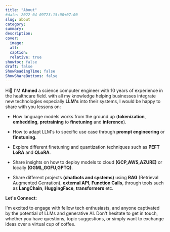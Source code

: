 ```yaml
---
title: "About"
#date: 2022-04-09T23:15:00+07:00
slug: about
category:
summary:
description: 
cover:
  image:
  alt:
  caption: 
  relative: true
showtoc: false
draft: false
ShowReadingTime: false
ShowShareButtons: false
---
```


Hi👋 I'M **Ahmed** a science computer engineer with 10 years of experience in the healthcare field.
with all my knowledge helping businesses integrate new technologies especially **LLM's** into their systems, I would be happy to share with you lessons on:

- How language models works from the ground up (**tokenization**, **embedding**, **pretraining** to **finetuning** and **inference**).

- How to adapt LLM's to specific use case through **prompt engineering** or **finetuning**.

- Explore different finetuning and quantization techniques such as **PEFT** **LoRA** and **QLoRA**.

- Share insights on how to deploy models to cloud **(GCP,AWS,AZURE)** or locally **(GGML,GGFU,GPTQ)**.

- Share different projects **(chatbots and systems)** using **RAG** (Retrieval Augmented Genration), **external API**, **Function Calls**, through tools such as **LangChain**, **HuggingFace**, **transformers** etc.

**Let's Connect:**

I'm excited to engage with fellow tech enthusiasts, and anyone captivated by the potential of LLMs and generative AI. 
Don't hesitate to get in touch, whether you have questions, topic suggestions, or simply want to exchange ideas over a virtual cup of coffee.

